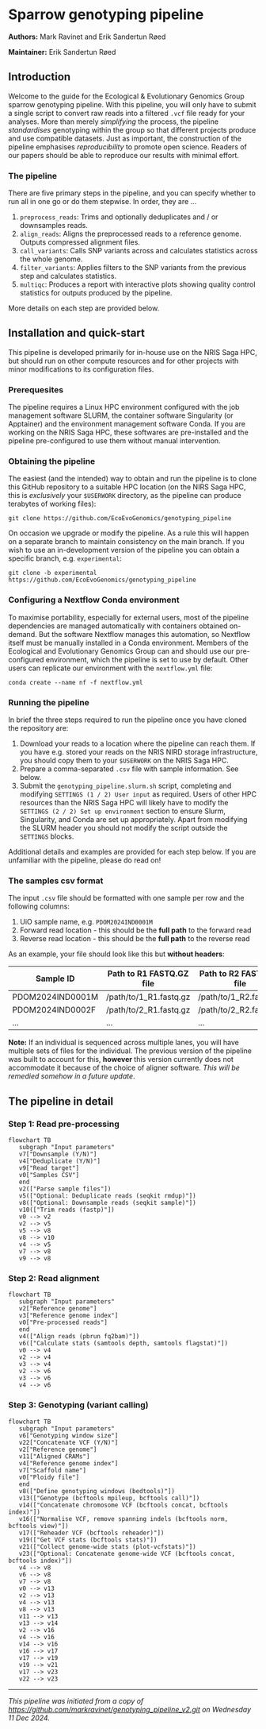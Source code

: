 # Sparrow genotyping pipeline

**Authors:** Mark Ravinet and Erik Sandertun Røed

**Maintainer:** Erik Sandertun Røed

## Introduction
Welcome to the guide for the Ecological & Evolutionary Genomics Group sparrow genotyping pipeline. With this pipeline, you will only have to submit a single script to convert raw reads into a filtered `.vcf` file ready for your analyses. More than merely *simplifying* the process, the pipeline *standardises* genotyping within the group so that different projects produce and use compatible datasets. Just as important, the construction of the pipeline emphasises *reproducibility* to promote open science. Readers of our papers should be able to reproduce our results with minimal effort.

### The pipeline 
There are five primary steps in the pipeline, and you can specify whether to run all in one go or do them stepwise. In order, they are ...

1. `preprocess_reads`: Trims and optionally deduplicates and / or downsamples reads.
2. `align_reads`: Aligns the preprocessed reads to a reference genome. Outputs compressed alignment files.
3. `call_variants`: Calls SNP variants across and calculates statistics across the whole genome.
4. `filter_variants`: Applies filters to the SNP variants from the previous step and calculates statistics.
5. `multiqc`: Produces a report with interactive plots showing quality control statistics for outputs produced by the pipeline.

More details on each step are provided below.

## Installation and quick-start
This pipeline is developed primarily for in-house use on the NRIS Saga HPC, but should run on other compute resources and for other projects with minor modifications to its configuration files.

### Prerequesites
The pipeline requires a Linux HPC environment configured with the job management software SLURM, the container software Singularity (or Apptainer) and the environment management software Conda. If you are working on the NRIS Saga HPC, these softwares are pre-installed and the pipeline pre-configured to use them without manual intervention.

### Obtaining the pipeline
The easiest (and the intended) way to obtain and run the pipeline is to clone this GitHub repository to a suitable HPC location (on the NIRS Saga HPC, this is *exclusively* your `$USERWORK` directory, as the pipeline can produce terabytes of working files):
```
git clone https://github.com/EcoEvoGenomics/genotyping_pipeline
```
On occasion we upgrade or modify the pipeline. As a rule this will happen on a separate branch to maintain consistency on the main branch. If you wish to use an in-development version of the pipeline you can obtain a specific branch, e.g. `experimental`:
```
git clone -b experimental https://github.com/EcoEvoGenomics/genotyping_pipeline
```

### Configuring a Nextflow Conda environment
To maximise portability, especially for external users, most of the pipeline dependencies are managed automatically with containers obtained on-demand. But the software Nextflow manages this automation, so Nextflow itself must be manually installed in a Conda environment. Members of the Ecological and Evolutionary Genomics Group can and should use our pre-configured environment, which the pipeline is set to use by default. Other users can replicate our environment with the `nextflow.yml` file:
```
conda create --name nf -f nextflow.yml 
```

### Running the pipeline
In brief the three steps required to run the pipeline once you have cloned the repository are:

1. Download your reads to a location where the pipeline can reach them. If you have e.g. stored your reads on the NRIS NIRD storage infrastructure, you should copy them to your `$USERWORK` on the NRIS Saga HPC.
2. Prepare a comma-separated `.csv` file with sample information. See below.
3. Submit the `genotyping_pipeline.slurm.sh` script, completing and modifying `SETTINGS (1 / 2) User input` as required. Users of other HPC resources than the NRIS Saga HPC will likely have to modify the `SETTINGS (2 / 2) Set up environment` section to ensure Slurm, Singularity, and Conda are set up appropriately. Apart from modifying the SLURM header you should not modify the script outside the `SETTINGS` blocks.

Additional details and examples are provided for each step below. If you are unfamiliar with the pipeline, please do read on!

### The samples csv format

The input `.csv` file should be formatted with one sample per row and the following columns:

1. UiO sample name, e.g. `PDOM2024IND0001M`
2. Forward read location - this should be the **full path** to the forward read
3. Reverse read location - this should be the **full path** to the reverse read

As an example, your file should look like this but **without headers**:

| Sample ID | Path to R1 FASTQ.GZ file | Path to R2 FASTQ.GZ file |
|------------------|-------------------------|-------------------------|
| PDOM2024IND0001M | /path/to/1_R1.fastq.gz | /path/to/1_R2.fastq.gz |
| PDOM2024IND0002F | /path/to/2_R1.fastq.gz | /path/to/2_R2.fastq.gz |
| ... | ... | ... |

**Note:** If an individual is sequenced across multiple lanes, you will have multiple sets of files for the individual. The previous version of the pipeline was built to account for this, **however** this version currently does not accommodate it because of the choice of aligner software. *This will be remedied somehow in a future update*.

## The pipeline in detail
### Step 1: Read pre-processing
```mermaid
flowchart TB
   subgraph "Input parameters"
   v7["Downsample (Y/N)"]
   v4["Deduplicate (Y/N)"]
   v9["Read target"]
   v0["Samples CSV"]
   end
   v2(["Parse sample files"])
   v5(["Optional: Deduplicate reads (seqkit rmdup)"])
   v8(["Optional: Downsample reads (seqkit sample)"])
   v10(["Trim reads (fastp)"])
   v0 --> v2
   v2 --> v5
   v5 --> v8
   v8 --> v10
   v4 --> v5
   v7 --> v8
   v9 --> v8
```

### Step 2: Read alignment
```mermaid
flowchart TB
   subgraph "Input parameters"
   v2["Reference genome"]
   v3["Reference genome index"]
   v0["Pre-processed reads"]
   end
   v4(["Align reads (pbrun fq2bam)"])
   v6(["Calculate stats (samtools depth, samtools flagstat)"])
   v0 --> v4
   v2 --> v4
   v3 --> v4
   v2 --> v6
   v3 --> v6
   v4 --> v6
```

### Step 3: Genotyping (variant calling)
```mermaid
flowchart TB
   subgraph "Input parameters"
   v6["Genotyping window size"]
   v22["Concatenate VCF (Y/N)"]
   v2["Reference genome"]
   v11["Aligned CRAMs"]
   v4["Reference genome index"]
   v7["Scaffold name"]
   v0["Ploidy file"]
   end
   v8(["Define genotyping windows (bedtools)"])
   v13(["Genotype (bcftools mpileup, bcftools call)"])
   v14(["Concatenate chromosome VCF (bcftools concat, bcftools index)"])
   v16(["Normalise VCF, remove spanning indels (bcftools norm, bcftools view)"])
   v17(["Reheader VCF (bcftools reheader)"])
   v19(["Get VCF stats (bcftools stats)"])
   v21(["Collect genome-wide stats (plot-vcfstats)"])
   v23(["Optional: Concatenate genome-wide VCF (bcftools concat, bcftools index)"])
   v4 --> v8
   v6 --> v8
   v7 --> v8
   v0 --> v13
   v2 --> v13
   v4 --> v13
   v8 --> v13
   v11 --> v13
   v13 --> v14
   v2 --> v16
   v4 --> v16
   v14 --> v16
   v16 --> v17
   v17 --> v19
   v19 --> v21
   v17 --> v23
   v22 --> v23
```

-----------------
*This pipeline was initiated from a copy of https://github.com/markravinet/genotyping_pipeline_v2.git on Wednesday 11 Dec 2024.*
